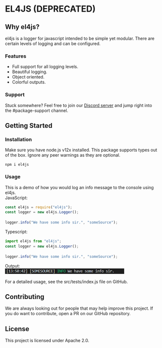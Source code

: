 # EL4JS (DEPRECATED)

## Why el4js?

el4js is a logger for javascript intended to be simple yet modular. There are certain levels of logging and can be configured.

### Features

- Full support for all logging levels.
- Beautiful logging.
- Object oriented.
- Colorful outputs.

### Support

Stuck somewhere? Feel free to join our [Discord server](https://discord.gg/jNYDJzZ2) and jump right into the #package-support channel.

## Getting Started

### Installation

Make sure you have node.js v12x installed. This package supports types out of the box.
Ignore any peer warnings as they are optional.

```console
npm i el4js
```

### Usage

This is a demo of how you would log an info message to the console using el4js.  
JavaScript:

```js
const el4js = require("el4js");
const logger = new el4js.Logger();

logger.info("We have some info sir.", "someSource");
```

Typescript:

```ts
import el4js from "el4js";
const logger = new el4js.Logger();

logger.info("We have some info sir.", "someSource");
```

Output:  
![Demo Output](./src/assets/demo.PNG)

For a detailed usage, see the src/tests/index.js file on GitHub.

## Contributing

We are always looking out for people that may help improve this project. If you do want to contribute, open a PR on our GitHub repository.

## License

This project is licensed under Apache 2.0.
